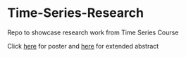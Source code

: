 # Time-Series-Research
Repo to showcase research work from Time Series Course

Click [here](Time_Series_Poster.pdf) for poster and [here](Time_Series_Extended_Abstract.pdf) for extended abstract
